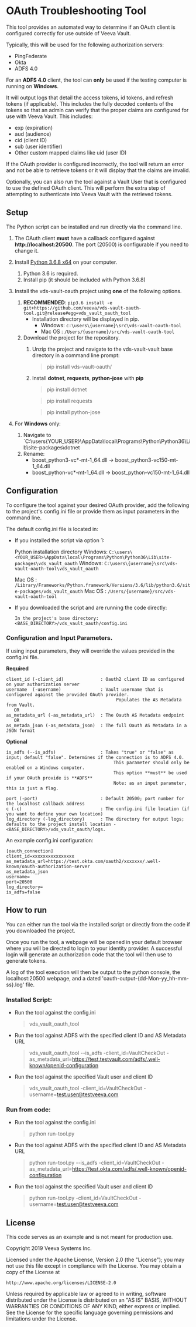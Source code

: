 # OAuth Troubleshooting Tool

This tool provides an automated way to determine if an OAuth client is configured correctly for use outside of Veeva Vault. 

Typically, this will be used for the following authorization servers:

* PingFederate
* Okta
* ADFS 4.0

For an **ADFS 4.0** client, the tool can **only** be used if the testing computer is running on **Windows**.

It will output logs that detail the access tokens, id tokens, and refresh tokens (if applicable). This includes the fully decoded contents of the tokens so that an admin can verify that the proper claims are configured for use with Veeva Vault. This includes:

* exp (expiration)
* aud (audience)
* cid (client ID)
* sub (user identifier)
* Other custom mapped claims like uid (user ID)

If the OAuth provider is configured incorrectly, the tool will return an error and not be able to retrieve tokens or it will display that the claims are invalid.

Optionally, you can also run the tool against a Vault User that is configured to use the defined OAuth client. This will perform the extra step of attempting to authenticate into Veeva Vault with the retrieved tokens.

## Setup

The Python script can be installed and run directly via the command line. 

1. The OAuth client **must** have a callback configured against **http://localhost:20500**. The port (20500) is configurable if you need to change it.
2. Install [Python 3.6.8 x64](https://www.python.org/downloads/release/python-368/) on your computer. 
   1. Python 3.6 is required.
   2. Install pip (it should be included with Python 3.6.8)
3. Install the vds-vault-oauth project using **one** of the following options.
   1. **RECOMMENDED**: `pip3.6 install -e git+https://github.com/veeva/vds-vault-oauth-tool.git@release#egg=vds_vault_oauth_tool`
      * Installation directory will be displayed in pip.
         * Windows: `c:\users\{username}\src\vds-vault-oauth-tool`
         * Mac OS : `/Users/{username}/src/vds-vault-oauth-tool`
   2. Download the project for the repository.
        1. Unzip the project and navigate to the vds-vault-vault base directory in a command line prompt:
         
            > pip install vds-vault-oauth/
         
        2. Install **dotnet**, **requests**, **python-jose** with **pip**
         
            > pip install dotnet
            
            > pip install requests
            
            > pip install python-jose


4. For **Windows** only:
   1. Navigate to `C:\users\{YOUR_USER}\AppData\local\Programs\Python\Python36\Lib\site-packages\dotnet
   2. Rename:
      * boost_python3-vc*-mt-1_64.dll → boost_python3-vc150-mt-1_64.dll
      * boost_python-vc*-mt-1_64.dll → boost_python-vc150-mt-1_64.dll

## Configuration

To configure the tool against your desired OAuth provider, add the following to the project's config.ini file or provide them as input parameters in the command line. 

The default config.ini file is located in:

* If you installed the script via option 1:
  
    Python installation directory
    Windows: `C:\users\<YOUR_USER>\AppData\local\Programs\Python\Python36\Lib\site-packages\vds_vault_oauth`
    Windows: `C:\users\{username}\src\vds-vault-oauth-tool\vds_vault_oauth`

    Mac OS : `/Library/Frameworks/Python.framework/Versions/3.6/lib/python3.6/site-packages/vds_vault_oauth`
    Mac OS : `/Users/{username}/src/vds-vault-oauth-tool`

* If you downloaded the script and are running the code directly:
    
    `In the project's base directory: <BASE_DIRECTORY>/vds_vault_oauth/config.ini`

### Configuration and Input Parameters. 

If using input parameters, they will override the values provided in the config.ini file.    


**Required**
```
client_id (-client_id)              : Oauth2 client ID as configured on your authorization server
username  (-username)               : Vault username that is configured against the provided OAuth provider. 
                                          Populates the AS Metadata from Vault.
   OR
as_metadata_url (-as_metadata_url)  : The Oauth AS Metadata endpoint
   OR 
as_metada_json (-as_metadata_json)  : The full Oauth AS Metadata in a JSON format
```

**Optional**
```
is_adfs (--is_adfs)                 : Takes "true" or "false" as input; default "false". Determines if the connection is to ADFS 4.0.
                                         This parameter should only be enabled on a Windows computer.
                                         This option **must** be used if your OAuth provide is **ADFS**
                                         Note: as an input parameter, this is just a flag.
                    
port (-port)                        : Default 20500; port number for the localhost callback address
c (-c)                              : The config.ini file location (if you want to define your own location)
log_directory (-log_directory)      : The directory for output logs; defaults to the project install location - <BASE_DIRECTORY>/vds_vault_oauth/logs.
```

An example config.ini configuration:

```
[oauth_connection]
client_id=xxxxxxxxxxxxxxxx
as_metadata_url=https://test.okta.com/oauth2/xxxxxxx/.well-known/oauth-authorization-server
as_metadata_json
username=
port=20500
log_directory=
is_adfs=false
```

## How to run

You can either run the tool via the installed script or directly from the code if you downloaded the project. 

Once you run the tool, a webpage will be opened in your default browser where you will be directed to login to your identity provider. A successful login will generate an authorization code that the tool will then use to generate tokens.

A log of the tool execution will then be output to the python console, the localhost:20500 webpage, and a dated 'oauth-output-{dd-Mon-yy_hh-mm-ss}.log' file.

### Installed Script:

* Run the tool against the config.ini

    > vds_vault_oauth_tool

* Run the tool against ADFS with the specified client ID and AS Metadata URL

    > vds_vault_oauth_tool --is_adfs -client_id=VaultCheckOut -as_metadata_url=https://test.testvault.com/adfs/.well-known/openid-configuration

* Run the tool against the specified Vault user and client ID

    > vds_vault_oauth_tool -client_id=VaultCheckOut -username=test.user@testveeva.com


### Run from code:

* Run the tool against the config.ini

    > python run-tool.py

* Run the tool against ADFS with the specified client ID and AS Metadata URL

    > python run-tool.py --is_adfs -client_id=VaultCheckOut -as_metadata_url=https://test.okta.com/adfs/.well-known/openid-configuration

* Run the tool against the specified Vault user and client ID

    > python run-tool.py -client_id=VaultCheckOut -username=test.user@testveeva.com
    

## License

This code serves as an example and is not meant for production use.

Copyright 2019 Veeva Systems Inc.
 
Licensed under the Apache License, Version 2.0 (the "License");
you may not use this file except in compliance with the License.
You may obtain a copy of the License at
 
    http://www.apache.org/licenses/LICENSE-2.0

Unless required by applicable law or agreed to in writing, software
distributed under the License is distributed on an "AS IS" BASIS,
WITHOUT WARRANTIES OR CONDITIONS OF ANY KIND, either express or implied.
See the License for the specific language governing permissions and
limitations under the License.
